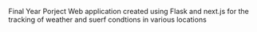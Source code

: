 Final Year Porject Web application created using Flask and next.js for the tracking of weather and suerf condtions in various locations 
